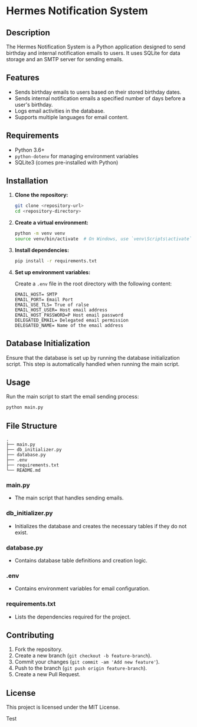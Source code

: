 
# Hermes Notification System

## Description
The Hermes Notification System is a Python application designed to send birthday and internal notification emails to users. It uses SQLite for data storage and an SMTP server for sending emails.

## Features
- Sends birthday emails to users based on their stored birthday dates.
- Sends internal notification emails a specified number of days before a user's birthday.
- Logs email activities in the database.
- Supports multiple languages for email content.

## Requirements
- Python 3.6+
- `python-dotenv` for managing environment variables
- SQLite3 (comes pre-installed with Python)

## Installation

1. **Clone the repository:**

    ```sh
    git clone <repository-url>
    cd <repository-directory>
    ```

2. **Create a virtual environment:**

    ```sh
    python -m venv venv
    source venv/bin/activate  # On Windows, use `venv\Scripts\activate`
    ```

3. **Install dependencies:**

    ```sh
    pip install -r requirements.txt
    ```

4. **Set up environment variables:**

    Create a `.env` file in the root directory with the following content:

    ```plaintext
    EMAIL_HOST= SMTP
    EMAIL_PORT= Email Port
    EMAIL_USE_TLS= True of ralse
    EMAIL_HOST_USER= Host email address
    EMAIL_HOST_PASSWORD=P Host email password
    DELEGATED_EMAIL= Delegated email permission
    DELEGATED_NAME= Name of the email address
    ```

## Database Initialization

Ensure that the database is set up by running the database initialization script. This step is automatically handled when running the main script.

## Usage

Run the main script to start the email sending process:

```sh
python main.py
```

## File Structure

```
.
├── main.py
├── db_initializer.py
├── database.py
├── .env
├── requirements.txt
└── README.md
```

### main.py
- The main script that handles sending emails.

### db_initializer.py
- Initializes the database and creates the necessary tables if they do not exist.

### database.py
- Contains database table definitions and creation logic.

### .env
- Contains environment variables for email configuration.

### requirements.txt
- Lists the dependencies required for the project.

## Contributing

1. Fork the repository.
2. Create a new branch (`git checkout -b feature-branch`).
3. Commit your changes (`git commit -am 'Add new feature'`).
4. Push to the branch (`git push origin feature-branch`).
5. Create a new Pull Request.

## License

This project is licensed under the MIT License.

Test